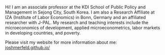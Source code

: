 Hi! I am an associate professor at the KDI School of Public Policy and Management in Sejong City, South Korea. I am also a Research Affiliate at IZA (Institute of Labor Economics) in Bonn, Germany and an affiliated researcher with J-PAL. My research and teaching interests include the microeconomics of development, applied microeconometrics, labor markets in developing countries, and poverty.

Please visit my website for more information about me: [joshmerfeld.github.io/](https://joshmerfeld.github.io/)
